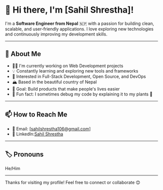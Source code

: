 # 👋 Hi there, I'm [Sahil Shrestha]!

I'm a **Software Engineer from Nepal** 🇳🇵 with a passion for building clean, scalable, and user-friendly applications. I love exploring new technologies and continuously improving my development skills.

---

## 💬 About Me

- 🧑‍💻 I'm currently working on Web Development projects
- 💡 Constantly learning and exploring new tools and frameworks
- 🌱 Interested in Full-Stack Development, Open Source, and DevOps
- 🏔️ Based in the beautiful country of Nepal
- 🎯 Goal: Build products that make people's lives easier
- 🧠 Fun fact: I sometimes debug my code by explaining it to my plants 🌱

---

## 📫 How to Reach Me

- 📧 Email: [sahilshrestha106@gmail.com]  
- 💼 LinkedIn:[Sahil Shrestha](https://www.linkedin.com/in/sahil-shrestha-b46887319/)   

---

## 🏷️ Pronouns

He/Him

---

Thanks for visiting my profile! Feel free to connect or collaborate 😊

